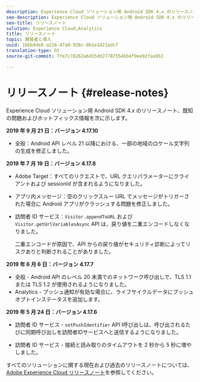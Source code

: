 ```yaml
---
description: Experience Cloud ソリューション用 Android SDK 4.x のリリースノートと既知の問題です。
seo-description: Experience Cloud ソリューション用 Android SDK 4.x のリリースノートと既知の問題です。
seo-title: リリースノート
solution: Experience Cloud,Analytics
title: リリースノート
topic: 開発者と導入
uuid: 16bb4de8-a216-47a8-928c-0b1e1421adcf
translation-type: ht
source-git-commit: 7fe7c78262a6d35dd27787554bb4f9ee92faa952

---
```



# リリースノート {#release-notes}

Experience Cloud ソリューション用 Android SDK 4.x のリリースノート、既知の問題およびホットフィックス情報を次に示します。

**2019 年 9 月 21 日：バージョン 4.17.10**

* 全般：Android API レベル 21 以降における、一部の地域のロケール文字列の生成を修正しました。

**2019 年 7 月 19 日：バージョン 4.17.8**

* Adobe Target：すべてのリクエストで、URL クエリパラメーターにクライアントおよび sessionId が含まれるようになりました。
* アプリ内メッセージ：空のクリックスルー URL でメッセージがトリガーされた場合に Android アプリがクラッシュする問題を修正しました。
* 訪問者 ID サービス：`Visitor.appendToURL` および `Visitor.getUrlVariablesAsync` API は、戻り値を二重エンコードしなくなりました。 

   二重エンコードが原因で、API からの戻り値がセキュリティ診断によってリスクありと判断されることがありました。

**2019 年 6 月 6 日：バージョン 4.17.7**

* 全般 - Android API のレベル 20 未満でのネットワーク呼び出しで、TLS 1.1 または TLS 1.2 が使用されるようになりました。
* Analytics - プッシュ通知が有効な場合に、ライフサイクルデータにプッシュオプトインステータスを追加します。

**2019 年 5 月 24 日：バージョン 4.17.6**

* 訪問者 ID サービス - 
   `setPushIdentifier` API I呼び出しは、呼び出されるたびに同期呼び出しを訪問者IDサービスへと送信するようになりました。

* 訪問者 ID サービス - 接続と読み取りのタイムアウトを 2 秒から 5 秒に増やしました。


すべてのソリューションに関する現在および過去のリリースノートについては、[Adobe Experience Cloud リリースノート](https://marketing.adobe.com/resources/help/ja_JP/whatsnew/)を参照してください。
